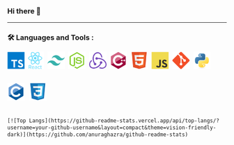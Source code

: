 ### Hi there 👋

<!--
**iLoveHanekawa/iLoveHanekawa** is a ✨ _special_ ✨ repository because its `README.md` (this file) appears on your GitHub profile.

Here are some ideas to get you started:

- 🔭 I’m currently working on ...
- 🌱 I’m currently learning ...
- 👯 I’m looking to collaborate on ...
- 🤔 I’m looking for help with ...
- 💬 Ask me about ...
- 📫 How to reach me: ...
- 😄 Pronouns: ...
- ⚡ Fun fact: ...
-->
---

### :hammer_and_wrench: Languages and Tools :
<div>
  <img src = 'https://github.com/devicons/devicon/blob/master/icons/typescript/typescript-original.svg' title="Typescript" alt="Java" width="40" height="40"/>
  <img src="https://github.com/devicons/devicon/blob/master/icons/react/react-original-wordmark.svg" title="React" alt="React" width="40" height="40"/>&nbsp;
  <img src = "https://github.com/devicons/devicon/blob/master/icons/tailwindcss/tailwindcss-plain.svg" alt = "Tailwind" width = "40" height = "40 />&nbsp;
  <img src="https://github.com/devicons/devicon/blob/master/icons/java/java-original-wordmark.svg" title="Java" alt="Java" width="40" height="40"/>&nbsp;
  <img src="https://github.com/devicons/devicon/blob/master/icons/nodejs/nodejs-original.svg" title="NodeJS" alt="NodeJS" width="40" height="40"/>&nbsp;                                                                                      
  <img src="https://github.com/devicons/devicon/blob/master/icons/redux/redux-original.svg" title="Redux" alt="Redux " width="40" height="40"/>&nbsp;
    <img src="https://github.com/devicons/devicon/blob/master/icons/cplusplus/cplusplus-original.svg" title="C++" **alt="Git" width="40" height="40"/>&nbsp;                                                                                                                                              
  <img src="https://github.com/devicons/devicon/blob/master/icons/html5/html5-original.svg" title="HTML5" alt="HTML" width="40" height="40"/>&nbsp;
  <img src="https://github.com/devicons/devicon/blob/master/icons/javascript/javascript-original.svg" title="JavaScript" alt="JavaScript" width="40" height="40"/>&nbsp;
  <img src="https://github.com/devicons/devicon/blob/master/icons/git/git-original.svg" title="Git" alt="Git" width="40" height="40"/>&nbsp; 
  <img src="https://github.com/devicons/devicon/blob/master/icons/python/python-original.svg" title="Python" **alt="Git" width="40" height="40"/>&nbsp;    
                                  
  <img src="https://github.com/devicons/devicon/blob/master/icons/c/c-original.svg" title="C" alt="Git" width="40" height="40"/>&nbsp; 
  <img src = "https://github.com/devicons/devicon/blob/master/icons/css3/css3-original.svg" title = "css3" alt = "CSS3" width = "40" height = "40" />&nbsp;  
  ---
                                                                                                                                                  [![Top Langs](https://github-readme-stats.vercel.app/api/top-langs/?username=your-github-username&layout=compact&theme=vision-friendly-dark)](https://github.com/anuraghazra/github-readme-stats)                                                                                        
                                                                                                                               
</div>
